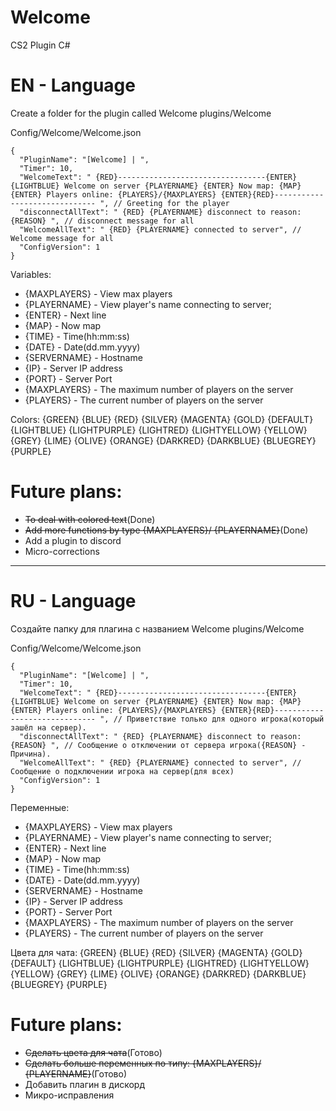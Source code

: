# Welcome

CS2 Plugin C#

# EN - Language

Create a folder for the plugin called Welcome
plugins/Welcome

Config/Welcome/Welcome.json

```
{
  "PluginName": "[Welcome] | ",
  "Timer": 10,
  "WelcomeText": " {RED}---------------------------------{ENTER} {LIGHTBLUE} Welcome on server {PLAYERNAME} {ENTER} Now map: {MAP} {ENTER} Players online: {PLAYERS}/{MAXPLAYERS} {ENTER}{RED}------------------------------ ", // Greeting for the player
  "disconnectAllText": " {RED} {PLAYERNAME} disconnect to reason: {REASON} ", // disconnect message for all
  "WelcomeAllText": " {RED} {PLAYERNAME} connected to server", // Welcome message for all
  "ConfigVersion": 1
}
```

Variables:
- {MAXPLAYERS} - View max players
- {PLAYERNAME} - View player's name connecting to server;
- {ENTER} - Next line
- {MAP} - Now map
- {TIME} - Time(hh:mm:ss)
- {DATE} - Date(dd.mm.yyyy)
- {SERVERNAME} - Hostname
- {IP} - Server IP address
- {PORT} - Server Port
- {MAXPLAYERS} - The maximum number of players on the server
- {PLAYERS} - The current number of players on the server

Colors:
{GREEN}
{BLUE}
{RED}
{SILVER}
{MAGENTA}
{GOLD}
{DEFAULT}
{LIGHTBLUE}
{LIGHTPURPLE}
{LIGHTRED}
{LIGHTYELLOW}
{YELLOW}
{GREY}
{LIME}
{OLIVE}
{ORANGE}
{DARKRED}
{DARKBLUE}
{BLUEGREY}
{PURPLE}

# Future plans:
- ~~To deal with colored text~~(Done)
- ~~Add more functions by type {MAXPLAYERS}/ {PLAYERNAME}~~(Done)
- Add a plugin to discord
- Micro-corrections

------------------------------------------------------------------------------------------------------------

# RU - Language
Создайте папку для плагина с названием Welcome
plugins/Welcome

Config/Welcome/Welcome.json

```
{
  "PluginName": "[Welcome] | ",
  "Timer": 10,
  "WelcomeText": " {RED}---------------------------------{ENTER} {LIGHTBLUE} Welcome on server {PLAYERNAME} {ENTER} Now map: {MAP} {ENTER} Players online: {PLAYERS}/{MAXPLAYERS} {ENTER}{RED}------------------------------ ", // Приветствие только для одного игрока(который зашёл на сервер).
  "disconnectAllText": " {RED} {PLAYERNAME} disconnect to reason: {REASON} ", // Сообщение о отключении от сервера игрока({REASON} - Причина).
  "WelcomeAllText": " {RED} {PLAYERNAME} connected to server", // Сообщение о подключении игрока на сервер(для всех)
  "ConfigVersion": 1
}
```

Переменные:
- {MAXPLAYERS} - View max players
- {PLAYERNAME} - View player's name connecting to server;
- {ENTER} - Next line
- {MAP} - Now map
- {TIME} - Time(hh:mm:ss)
- {DATE} - Date(dd.mm.yyyy)
- {SERVERNAME} - Hostname
- {IP} - Server IP address
- {PORT} - Server Port
- {MAXPLAYERS} - The maximum number of players on the server
- {PLAYERS} - The current number of players on the server

Цвета для чата:
{GREEN}
{BLUE}
{RED}
{SILVER}
{MAGENTA}
{GOLD}
{DEFAULT}
{LIGHTBLUE}
{LIGHTPURPLE}
{LIGHTRED}
{LIGHTYELLOW}
{YELLOW}
{GREY}
{LIME}
{OLIVE}
{ORANGE}
{DARKRED}
{DARKBLUE}
{BLUEGREY}
{PURPLE}

# Future plans:
- ~~Сделать цвета для чата~~(Готово)
- ~~Сделать больше переменных по типу: {MAXPLAYERS}/ {PLAYERNAME}~~(Готово)
- Добавить плагин в дискорд
- Микро-исправления
